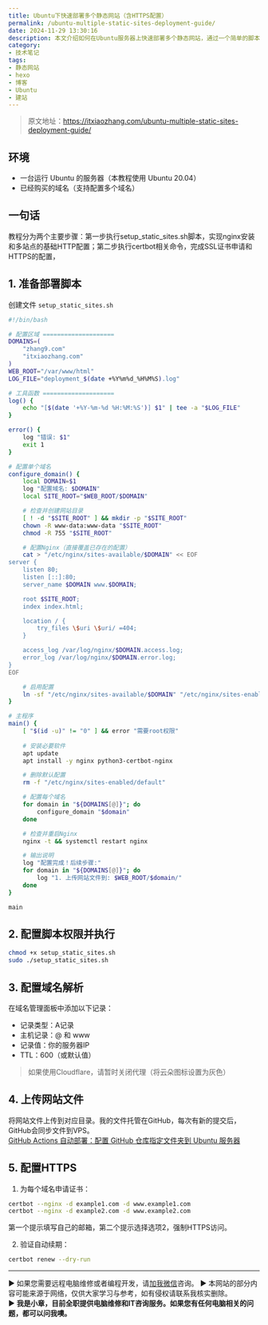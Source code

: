 ```yaml
---
title: Ubuntu下快速部署多个静态网站（含HTTPS配置）
permalink: /ubuntu-multiple-static-sites-deployment-guide/
date: 2024-11-29 13:30:16
description: 本文介绍如何在Ubuntu服务器上快速部署多个静态网站，通过一个简单的脚本实现自动化配置，并详细说明HTTPS证书的申请步骤。
category:
- 技术笔记
tags:
- 静态网站
- hexo
- 博客
- Ubuntu
- 建站
---
```


> 原文地址：<https://itxiaozhang.com/ubuntu-multiple-static-sites-deployment-guide/>  

## 环境

- 一台运行 Ubuntu 的服务器（本教程使用 Ubuntu 20.04）
- 已经购买的域名（支持配置多个域名）

## 一句话
教程分为两个主要步骤：第一步执行setup_static_sites.sh脚本，实现nginx安装和多站点的基础HTTP配置；第二步执行certbot相关命令，完成SSL证书申请和HTTPS的配置，

## 1. 准备部署脚本

创建文件 `setup_static_sites.sh`

```bash
#!/bin/bash

# 配置区域 ====================
DOMAINS=(
    "zhang9.com"
    "itxiaozhang.com"
)
WEB_ROOT="/var/www/html"
LOG_FILE="deployment_$(date +%Y%m%d_%H%M%S).log"

# 工具函数 ====================
log() {
    echo "[$(date '+%Y-%m-%d %H:%M:%S')] $1" | tee -a "$LOG_FILE"
}

error() {
    log "错误: $1"
    exit 1
}

# 配置单个域名
configure_domain() {
    local DOMAIN=$1
    log "配置域名: $DOMAIN"
    local SITE_ROOT="$WEB_ROOT/$DOMAIN"

    # 检查并创建网站目录
    [ ! -d "$SITE_ROOT" ] && mkdir -p "$SITE_ROOT"
    chown -R www-data:www-data "$SITE_ROOT"
    chmod -R 755 "$SITE_ROOT"

    # 配置Nginx（直接覆盖已存在的配置）
    cat > "/etc/nginx/sites-available/$DOMAIN" << EOF
server {
    listen 80;
    listen [::]:80;
    server_name $DOMAIN www.$DOMAIN;

    root $SITE_ROOT;
    index index.html;

    location / {
        try_files \$uri \$uri/ =404;
    }

    access_log /var/log/nginx/$DOMAIN.access.log;
    error_log /var/log/nginx/$DOMAIN.error.log;
}
EOF

    # 启用配置
    ln -sf "/etc/nginx/sites-available/$DOMAIN" "/etc/nginx/sites-enabled/"
}

# 主程序
main() {
    [ "$(id -u)" != "0" ] && error "需要root权限"
    
    # 安装必要软件
    apt update
    apt install -y nginx python3-certbot-nginx

    # 删除默认配置
    rm -f "/etc/nginx/sites-enabled/default"

    # 配置每个域名
    for domain in "${DOMAINS[@]}"; do
        configure_domain "$domain"
    done

    # 检查并重启Nginx
    nginx -t && systemctl restart nginx

    # 输出说明
    log "配置完成！后续步骤:"
    for domain in "${DOMAINS[@]}"; do
        log "1. 上传网站文件到: $WEB_ROOT/$domain/"
    done
}

main
```

## 2. 配置脚本权限并执行

```bash
chmod +x setup_static_sites.sh
sudo ./setup_static_sites.sh
```

## 3. 配置域名解析

在域名管理面板中添加以下记录：

- 记录类型：A记录
- 主机记录：@ 和 www
- 记录值：你的服务器IP
- TTL：600（或默认值）

> 如果使用Cloudflare，请暂时关闭代理（将云朵图标设置为灰色）

## 4. 上传网站文件

将网站文件上传到对应目录。我的文件托管在GitHub，每次有新的提交后，GitHub会同步文件到VPS。  
[GitHub Actions 自动部署：配置 GitHub 仓库指定文件夹到 Ubuntu 服务器](https://itxiaozhang.com/github-actions-sync-specific-folder-to-ubuntu-server-complete-guide/)

## 5. 配置HTTPS

1. 为每个域名申请证书：

```bash
certbot --nginx -d example1.com -d www.example1.com
certbot --nginx -d example2.com -d www.example2.com
```

第一个提示填写自己的邮箱，第二个提示选择选项2，强制HTTPS访问。

2. 验证自动续期：

```bash
certbot renew --dry-run
```

---
▶ 如果您需要远程电脑维修或者编程开发，请[加我微信](https://itxiaozhang.netlify.app/)咨询。 
▶ 本网站的部分内容可能来源于网络，仅供大家学习与参考，如有侵权请联系我核实删除。  
▶ **我是小章，目前全职提供电脑维修和IT咨询服务。如果您有任何电脑相关的问题，都可以问我噢。**  
